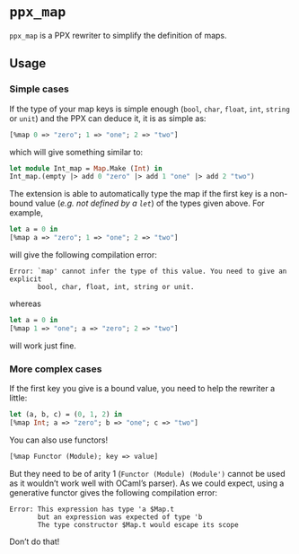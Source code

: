 # `ppx_map`

`ppx_map` is a PPX rewriter to simplify the definition of maps.

## Usage

### Simple cases

If the type of your map keys is simple enough (`bool`, `char`, `float`, `int`, `string` or `unit`) and the PPX can deduce it, it is as simple as:

```ocaml
[%map 0 => "zero"; 1 => "one"; 2 => "two"]
```

which will give something similar to:

```ocaml
let module Int_map = Map.Make (Int) in
Int_map.(empty |> add 0 "zero" |> add 1 "one" |> add 2 "two")
```

The extension is able to automatically type the map if the first key is a non-bound value (*e.g. not defined by a `let`*) of the types given above. For example,

```ocaml
let a = 0 in
[%map a => "zero"; 1 => "one"; 2 => "two"]
```

will give the following compilation error:

```
Error: `map' cannot infer the type of this value. You need to give an explicit
       bool, char, float, int, string or unit.
```

whereas

```ocaml
let a = 0 in
[%map 1 => "one"; a => "zero"; 2 => "two"]
```

will work just fine.


### More complex cases

If the first key you give is a bound value, you need to help the rewriter a little:

```ocaml
let (a, b, c) = (0, 1, 2) in
[%map Int; a => "zero"; b => "one"; c => "two"]
```

You can also use functors!

```ocaml
[%map Functor (Module); key => value]
```

But they need to be of arity 1 (`Functor (Module) (Module')` cannot be used as it wouldn’t work well with OCaml’s parser). As we could expect, using a generative functor gives the following compilation error:

```
Error: This expression has type 'a $Map.t
       but an expression was expected of type 'b
       The type constructor $Map.t would escape its scope
```

Don’t do that!